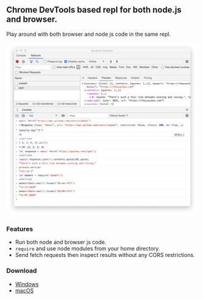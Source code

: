## Chrome DevTools based repl for both node.js and browser.
Play around with both browser and node js code in the same repl.

<img src='screenshot.png' width='885'>

### Features
* Run both node and browser js code.
* `require` and use node modules from your home directory.
* Send fetch requests then inspect results without any CORS restrictions.

### Download
* [Windows](https://github.com/Subash/scratch-console/releases/download/1.1.0/Scratch.Console-Setup-1.1.0.exe)
* [macOS](https://github.com/Subash/scratch-console/releases/download/1.1.0/Scratch.Console-1.1.0.zip)
